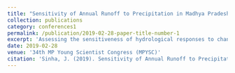 ```yaml
---
title: "Sensitivity of Annual Runoff to Precipitation in Madhya Pradesh, India."
collection: publications
category: conferences1
permalink: /publication/2019-02-28-paper-title-number-1
excerpt: 'Assessing the sensitiveness of hydrological responses to changing climate is an important topic in the field of hydrology. Any substantial changes in the available water yield or runoff put the human society in danger. Thus, predicting the fluctuations in runoff generations is a key for proper implementation of water management plans. The present study is conducted to evaluate the sensitivity of water yield to variations in the annual precipitation by quantifying precipitation elasticity of runoff in the state of Madhya Pradesh. Budyko based climate elasticity method is adopted with a parametric Budyko equation to incorporate the inherent surface characteristics in the analysis. Pixel-scale calculations are carried out to implement the heterogeneity of hydro-climatological parameter into elasticity. The precipitation elasticity values are presented as spatial mean values. It is observed that elasticity value ranged between 1.254 and 1.505 with a mean value of 1.334 for the 39 watersheds, considered in the study. It means that a 10 % change in the mean annual precipitation would result in 12.54 % to 15.05 % change in runoff generation. The values of elasticity are further presented for 5 major river basins (ranged between 1.304 and 1.401) and the 51 districts (ranged between 1.254 and 1.445) covered by the state. A significant inverse exponential relationship is observed between gridded precipitation elasticity of runoff to runoff ratio (R 2 = 0.876, P < 0.01) and mean annual runoff (R 2 = 0.420, p < 0.01). In addition, it is observed that runoff is more sensitive to variation in annual precipitation in the arid regions of the state compared to the humid regions. Quantification of runoff elasticity to precipitation is an effective approach to evaluate the influence of climatic variability on the catchment hydrology.'
date: 2019-02-28
venue: '34th MP Young Scientist Congress (MPYSC)'
citation: 'Sinha, J. (2019). Sensitivity of Annual Runoff to Precipitation in Madhya Pradesh, India. 34th MP Young Scientist Congress (MPYSC), 28 February-1 March 2019, M.P. Council of Science and Technology, Bhopal. '
---
```


